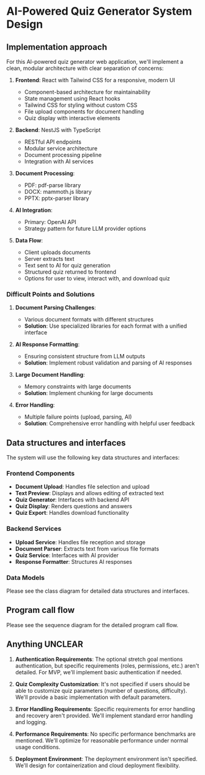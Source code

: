 # AI-Powered Quiz Generator System Design

## Implementation approach

For this AI-powered quiz generator web application, we'll implement a clean, modular architecture with clear separation of concerns:

1. **Frontend**: React with Tailwind CSS for a responsive, modern UI
   - Component-based architecture for maintainability
   - State management using React hooks
   - Tailwind CSS for styling without custom CSS
   - File upload components for document handling
   - Quiz display with interactive elements

2. **Backend**: NestJS with TypeScript
   - RESTful API endpoints
   - Modular service architecture
   - Document processing pipeline
   - Integration with AI services
   
3. **Document Processing**:
   - PDF: pdf-parse library
   - DOCX: mammoth.js library
   - PPTX: pptx-parser library

4. **AI Integration**:
   - Primary: OpenAI API
   - Strategy pattern for future LLM provider options

5. **Data Flow**:
   - Client uploads documents
   - Server extracts text
   - Text sent to AI for quiz generation
   - Structured quiz returned to frontend
   - Options for user to view, interact with, and download quiz

### Difficult Points and Solutions

1. **Document Parsing Challenges**:
   - Various document formats with different structures
   - **Solution**: Use specialized libraries for each format with a unified interface

2. **AI Response Formatting**:
   - Ensuring consistent structure from LLM outputs
   - **Solution**: Implement robust validation and parsing of AI responses

3. **Large Document Handling**:
   - Memory constraints with large documents
   - **Solution**: Implement chunking for large documents

4. **Error Handling**:
   - Multiple failure points (upload, parsing, AI)  
   - **Solution**: Comprehensive error handling with helpful user feedback

## Data structures and interfaces

The system will use the following key data structures and interfaces:

### Frontend Components

- **Document Upload**: Handles file selection and upload
- **Text Preview**: Displays and allows editing of extracted text
- **Quiz Generator**: Interfaces with backend API
- **Quiz Display**: Renders questions and answers
- **Quiz Export**: Handles download functionality

### Backend Services

- **Upload Service**: Handles file reception and storage
- **Document Parser**: Extracts text from various file formats
- **Quiz Service**: Interfaces with AI provider
- **Response Formatter**: Structures AI responses

### Data Models

Please see the class diagram for detailed data structures and interfaces.

## Program call flow

Please see the sequence diagram for the detailed program call flow.

## Anything UNCLEAR

1. **Authentication Requirements**: The optional stretch goal mentions authentication, but specific requirements (roles, permissions, etc.) aren't detailed. For MVP, we'll implement basic authentication if needed.

2. **Quiz Complexity Customization**: It's not specified if users should be able to customize quiz parameters (number of questions, difficulty). We'll provide a basic implementation with default parameters.

3. **Error Handling Requirements**: Specific requirements for error handling and recovery aren't provided. We'll implement standard error handling and logging.

4. **Performance Requirements**: No specific performance benchmarks are mentioned. We'll optimize for reasonable performance under normal usage conditions.

5. **Deployment Environment**: The deployment environment isn't specified. We'll design for containerization and cloud deployment flexibility.